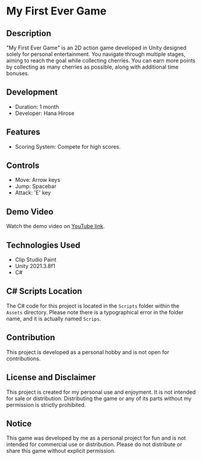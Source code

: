 # My First Ever Game

## Description
"My First Ever Game" is an 2D action game developed in Unity designed solely for personal entertainment. You navigate through multiple stages, aiming to reach the goal while collecting cherries. You can earn more points by collecting as many cherries as possible, along with additional time bonuses.

## Development
- Duration: 1 month
- Developer: Hana Hirose

## Features
- Scoring System: Compete for high scores.

## Controls
- Move: Arrow keys
- Jump: Spacebar
- Attack: 'E' key

## Demo Video
Watch the demo video on [YouTube link](https://www.youtube.com/watch?v=BWZYLWTyg_A).

## Technologies Used
- Clip Studio Paint
- Unity 2021.3.8f1
- C#

## C# Scripts Location
The C# code for this project is located in the `Scripts` folder within the `Assets` directory. Please note there is a typographical error in the folder name, and it is actually named `Scrips`.

## Contribution
This project is developed as a personal hobby and is not open for contributions.

## License and Disclaimer
This project is created for my personal use and enjoyment. It is not intended for sale or distribution. Distributing the game or any of its parts without my permission is strictly prohibited.

## Notice
This game was developed by me as a personal project for fun and is not intended for commercial use or distribution. Please do not distribute or share this game without explicit permission.
